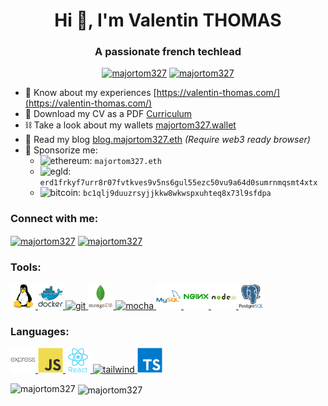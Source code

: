 <h1 align="center">Hi 👋, I'm Valentin THOMAS</h1>
<h3 align="center">A passionate french techlead</h3>

<p align="center">
<a href="https://twitter.com/majortom327" target="blank"><img src="https://img.shields.io/twitter/follow/majortom327?logo=twitter&style=for-the-badge" alt="majortom327" /></a>
<a href="https://github.com/majortom327" target="blank"><img src="https://img.shields.io/github/followers/majortom327?style=for-the-badge" alt="majortom327" /></a>

</p>

- 📄 Know about my experiences [https://valentin-thomas.com/](https://valentin-thomas.com/)
- 💼 Download my CV as a PDF [Curriculum](https://valentin-thomas.com/cv/viewer)
- ⛓️ Take a look about my wallets [majortom327.wallet](https://ud.me/majortom327.wallet)
- 📖 Read my blog [blog.majortom327.eth](http://blog.majortom327.eth) _(Require web3 ready browser)_
- 💸 Sponsorize me:
  - <img alt="ethereum" src="https://raw.githubusercontent.com/ethereum/ethereum-org-website/dev/static/logo.svg" width="20" />: `majortom327.eth`
  - <img alt="egld" src="https://raw.githubusercontent.com/multiversx/mx-docs/main/static/img/favicons/safari-pinned-tab.svg" width="20" />: `erd1frkyf7urr8r07fvtkves9v5ns6gul55ezc50vu9a64d0sumrnmqsmt4xtx`
  - <img alt="bitcoin" src="https://github.com/bitcoin/bitcoin/blob/673acab223c0f896767b1ae784659df9f95452ae/doc/bitcoin_logo_doxygen.png" width="20" />: `bc1qlj9duuzrsyjjkkw8wkwspxuhteq8x73l9sfdpa`


<h3 align="left">Connect with me:</h3>
<p align="left">
<a href="https://twitter.com/majortom327" target="blank"><img align="center" src="https://raw.githubusercontent.com/rahuldkjain/github-profile-readme-generator/master/src/images/icons/Social/twitter.svg" alt="majortom327" height="30" width="40" /></a>
<a href="https://discordapp.com/users/majortom327#5746" target="blank"><img align="center" src="https://raw.githubusercontent.com/rahuldkjain/github-profile-readme-generator/master/src/images/icons/Social/discord.svg" alt="majortom327" height="30" width="40" /></a>

</p>

<h3 align="left">Tools:</h3>
<p align="left">
<a href="https://www.linux.org/" target="_blank" rel="noreferrer"> <img src="https://raw.githubusercontent.com/devicons/devicon/master/icons/linux/linux-original.svg" alt="linux" width="40" height="40"/> </a>
<a href="https://www.docker.com/" target="_blank" rel="noreferrer"> <img src="https://raw.githubusercontent.com/devicons/devicon/master/icons/docker/docker-original-wordmark.svg" alt="docker" width="40" height="40"/> </a>
<a href="https://git-scm.com/" target="_blank" rel="noreferrer"> <img src="https://www.vectorlogo.zone/logos/git-scm/git-scm-icon.svg" alt="git" width="40" height="40"/> </a>
<a href="https://www.mongodb.com/" target="_blank" rel="noreferrer"> <img src="https://raw.githubusercontent.com/devicons/devicon/master/icons/mongodb/mongodb-original-wordmark.svg" alt="mongodb" width="40" height="40"/> </a>
<a href="https://mochajs.org" target="_blank" rel="noreferrer"> <img src="https://www.vectorlogo.zone/logos/mochajs/mochajs-icon.svg" alt="mocha" width="40" height="40"/> </a>
<a href="https://www.mysql.com/" target="_blank" rel="noreferrer"> <img src="https://raw.githubusercontent.com/devicons/devicon/master/icons/mysql/mysql-original-wordmark.svg" alt="mysql" width="40" height="40"/> </a>
<a href="https://www.nginx.com" target="_blank" rel="noreferrer"> <img src="https://raw.githubusercontent.com/devicons/devicon/master/icons/nginx/nginx-original.svg" alt="nginx" width="40" height="40"/> </a>
<a href="https://nodejs.org" target="_blank" rel="noreferrer"> <img src="https://raw.githubusercontent.com/devicons/devicon/master/icons/nodejs/nodejs-original-wordmark.svg" alt="nodejs" width="40" height="40"/> </a>
<a href="https://www.postgresql.org" target="_blank" rel="noreferrer"> <img src="https://raw.githubusercontent.com/devicons/devicon/master/icons/postgresql/postgresql-original-wordmark.svg" alt="postgresql" width="40" height="40"/> </a>
</p>

<h3 align="left">Languages:</h3>
<p align="left">
<a href="https://expressjs.com" target="_blank" rel="noreferrer"> <img src="https://raw.githubusercontent.com/devicons/devicon/master/icons/express/express-original-wordmark.svg" alt="express" width="40" height="40"/> </a>
<a href="https://developer.mozilla.org/en-US/docs/Web/JavaScript" target="_blank" rel="noreferrer"> <img src="https://raw.githubusercontent.com/devicons/devicon/master/icons/javascript/javascript-original.svg" alt="javascript" width="40" height="40"/> </a>
<a href="https://reactjs.org/" target="_blank" rel="noreferrer"> <img src="https://raw.githubusercontent.com/devicons/devicon/master/icons/react/react-original-wordmark.svg" alt="react" width="40" height="40"/> </a>
<a href="https://tailwindcss.com/" target="_blank" rel="noreferrer"> <img src="https://www.vectorlogo.zone/logos/tailwindcss/tailwindcss-icon.svg" alt="tailwind" width="40" height="40"/> </a>
<a href="https://www.typescriptlang.org/" target="_blank" rel="noreferrer"> <img src="https://raw.githubusercontent.com/devicons/devicon/master/icons/typescript/typescript-original.svg" alt="typescript" width="40" height="40"/> </a>

</p>

<img align="left" src="https://github-readme-stats.vercel.app/api/top-langs?username=majortom327&show_icons=true&locale=en&layout=compact&theme=radical" alt="majortom327" /></p>

<p>&nbsp;<img align="center" src="https://github-readme-stats.vercel.app/api?username=majortom327&show_icons=true&locale=en&theme=radical" alt="majortom327" /></p>

